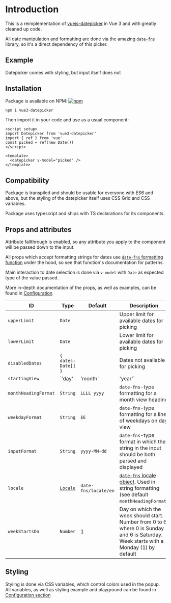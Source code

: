 <script setup>
import Datepicker from '../src/datepicker/Datepicker.vue'
import { ref } from 'vue'
const picked = ref(new Date())

</script>

# Introduction

This is a reimplementation of [vuejs-datepicker](https://github.com/icehaunter/vuejs-datepicker) in Vue 3 and with greatly cleaned up code.

All date manipulation and formatting are done via the amazing [`date-fns`](https://date-fns.org/) library, so it's a direct dependency of this picker.

## Example

Datepicker comes with styling, but input itself does not

<datepicker v-model="picked" />


## Installation

Package is available on NPM: [![npm](https://img.shields.io/npm/v/vue3-datepicker)](https://www.npmjs.com/package/vue3-datepicker)

```sh
npm i vue3-datepicker
```

Then import it in your code and use as a usual component:

```vue
<script setup>
import Datepicker from 'vue3-datepicker'
import { ref } from 'vue'
const picked = ref(new Date())
</script>

<template>
  <datepicker v-model="picked" />
</template>
```


## Compatibility

Package is transpiled and should be usable for everyone with ES6 and above, but the styling of the datepicker itself uses CSS Grid and CSS variables.

Package uses typescript and ships with TS declarations for its components.

## Props and attributes
Attribute fallthrough is enabled, so any attribute you apply to the component will be passed down to the input.

All props which accept formatting strings for dates use [`date-fns` formatting function](https://date-fns.org/docs/format) under the hood, so see that function's documentation for patterns.

Main interaction to date selection is done via `v-model` with `Date` as expected type of the value passed.

More in-depth documentation of the props, as well as examples, can be found in [Configuration](/config)

|ID|Type|Default|Description
|---|---|---|---|
|`upperLimit`|`Date`||Upper limit for available dates for picking|
|`lowerLimit`|`Date`||Lower limit for available dates for picking|
|`disabledDates`|`{ dates: Date[] }`||Dates not available for picking|
|`startingView`| `'day' | 'month' | 'year'` | `'day'` |View on which the date picker should open. Can be either `year`, `month`, or `day` |
| `monthHeadingFormat` | `String` | `LLLL yyyy` | `date-fns`-type formatting for a month view heading
| `weekdayFormat` | `String` | `EE` | `date-fns`-type formatting for a line of weekdays on day view
| `inputFormat` | `String` | `yyyy-MM-dd` | `date-fns`-type format in which the string in the input should be both parsed and displayed |
| `locale` | [`Locale`](https://date-fns.org/v2.16.1/docs/I18n#usage) | `date-fns/locale/en` | [`date-fns` locale object](https://date-fns.org/v2.16.1/docs/I18n#usage). Used in string formatting (see default `monthHeadingFormat`)
| `weekStartsOn` | `Number` | 1 | Day on which the week should start. Number from 0 to 6, where 0 is Sunday and 6 is Saturday. Week starts with a Monday (1) by default |

## Styling

Styling is done via CSS variables, which control colors used in the popup. All variables, as well as styling example and playground can be found in [Configuration section](/config#styling-example-and-playground)
